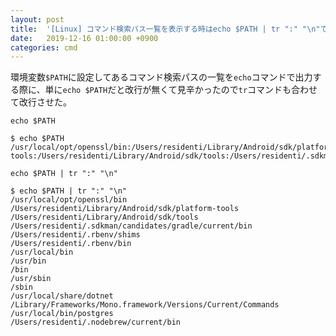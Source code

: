 ```yaml
---
layout: post
title:  '[Linux] コマンド検索パス一覧を表示する時はecho $PATH | tr ":" "\n"で見やすく出力'
date:   2019-12-16 01:00:00 +0900
categories: cmd
---
```


環境変数`$PATH`に設定してあるコマンド検索パスの一覧を`echo`コマンドで出力する際に、単に`echo $PATH`だと改行が無くて見辛かったので`tr`コマンドも合わせて改行させた。

`echo $PATH`

```terminal
$ echo $PATH
/usr/local/opt/openssl/bin:/Users/residenti/Library/Android/sdk/platform-tools:/Users/residenti/Library/Android/sdk/tools:/Users/residenti/.sdkman/candidates/gradle/current/bin:/Users/residenti/.rbenv/shims:/Users/residenti/.rbenv/bin:/usr/local/bin:/usr/bin:/bin:/usr/sbin:/sbin:/usr/local/share/dotnet:/Library/Frameworks/Mono.framework/Versions/Current/Commands:/usr/local/bin/postgres:/Users/residenti/.nodebrew/current/bin
```

`echo $PATH | tr ":" "\n"`

```terminal
$ echo $PATH | tr ":" "\n"
/usr/local/opt/openssl/bin
/Users/residenti/Library/Android/sdk/platform-tools
/Users/residenti/Library/Android/sdk/tools
/Users/residenti/.sdkman/candidates/gradle/current/bin
/Users/residenti/.rbenv/shims
/Users/residenti/.rbenv/bin
/usr/local/bin
/usr/bin
/bin
/usr/sbin
/sbin
/usr/local/share/dotnet
/Library/Frameworks/Mono.framework/Versions/Current/Commands
/usr/local/bin/postgres
/Users/residenti/.nodebrew/current/bin
```

